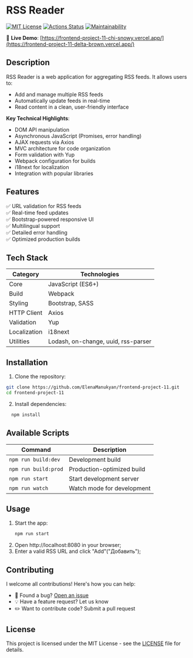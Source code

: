 # RSS Reader

[![MIT License](https://img.shields.io/badge/license-MIT-blue.svg)](https://opensource.org/licenses/MIT)
[![Actions Status](https://github.com/ElenaManukyan/frontend-project-11/actions/workflows/hexlet-check.yml/badge.svg)](https://github.com/ElenaManukyan/frontend-project-11/actions)
[![Maintainability](https://api.codeclimate.com/v1/badges/d575f795153d8c37a66f/maintainability)](https://codeclimate.com/github/ElenaManukyan/frontend-project-11/maintainability)

🔗 **Live Demo**: [https://frontend-project-11-chi-snowy.vercel.app/](https://frontend-project-11-delta-brown.vercel.app/)

## Description
RSS Reader is a web application for aggregating RSS feeds. It allows users to:
- Add and manage multiple RSS feeds
- Automatically update feeds in real-time
- Read content in a clean, user-friendly interface

**Key Technical Highlights**:
- DOM API manipulation
- Asynchronous JavaScript (Promises, error handling)
- AJAX requests via Axios
- MVC architecture for code organization
- Form validation with Yup
- Webpack configuration for builds
- i18next for localization
- Integration with popular libraries

## Features
✅ URL validation for RSS feeds  
✅ Real-time feed updates  
✅ Bootstrap-powered responsive UI  
✅ Multilingual support  
✅ Detailed error handling  
✅ Optimized production builds  

## Tech Stack
| Category       | Technologies |
|----------------|--------------|
| Core           | JavaScript (ES6+) |
| Build          | Webpack |
| Styling        | Bootstrap, SASS |
| HTTP Client    | Axios |
| Validation     | Yup |
| Localization   | i18next |
| Utilities      | Lodash, on-change, uuid, rss-parser |

## Installation
1. Clone the repository:
```bash
git clone https://github.com/ElenaManukyan/frontend-project-11.git
cd frontend-project-11
```
2. Install dependencies:
 ```bash
   npm install
```
## Available Scripts

| Command               | Description                          |
|-----------------------|--------------------------------------|
| `npm run build:dev`   | Development build                    |
| `npm run build:prod`  | Production-optimized build           |
| `npm run start`       | Start development server             |
| `npm run watch`       | Watch mode for development           |

## Usage

1. Start the app:
   ```bash
   npm run start
   ```
2. Open http://localhost:8080 in your browser;
3. Enter a valid RSS URL and click "Add"("Добавить");
## Contributing

I welcome all contributions! Here's how you can help:

- 🐛 Found a bug? [Open an issue]([https://github.com/your/repo/issues](https://github.com/ElenaManukyan/RSS-Reader/issues))
- 💡 Have a feature request? Let us know
- ✏️ Want to contribute code? Submit a pull request

## License

This project is licensed under the MIT License - see the [LICENSE](LICENSE) file for details.

